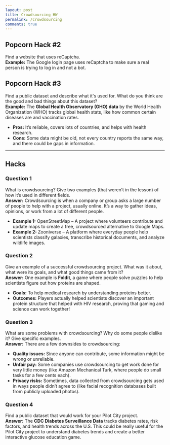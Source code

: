 ```yaml
---
layout: post
title: Crowdsourcing HW
permalink: /crowdsourcing
comments: true
---
```


## Popcorn Hack #2  
Find a website that uses reCaptcha.  
**Example:** The Google login page uses reCaptcha to make sure a real person is trying to log in and not a bot.

## Popcorn Hack #3  
Find a public dataset and describe what it's used for. What do you think are the good and bad things about this dataset?  
**Example:** The **Global Health Observatory (GHO) data** by the World Health Organization (WHO) tracks global health stats, like how common certain diseases are and vaccination rates.  
- **Pros:** It’s reliable, covers lots of countries, and helps with health research.  
- **Cons:** Some data might be old, not every country reports the same way, and there could be gaps in information.

---

## Hacks

### Question 1  
What is crowdsourcing? Give two examples (that weren’t in the lesson) of how it’s used in different fields.  
**Answer:** Crowdsourcing is when a company or group asks a large number of people to help with a project, usually online. It’s a way to gather ideas, opinions, or work from a lot of different people.  
- **Example 1:** OpenStreetMap – A project where volunteers contribute and update maps to create a free, crowdsourced alternative to Google Maps.  
- **Example 2:** Zooniverse – A platform where everyday people help scientists classify galaxies, transcribe historical documents, and analyze wildlife images.

### Question 2  
Give an example of a successful crowdsourcing project. What was it about, what were its goals, and what good things came from it?  
**Answer:** One example is **Foldit**, a game where people solve puzzles to help scientists figure out how proteins are shaped.  
- **Goals:** To help medical research by understanding proteins better.  
- **Outcomes:** Players actually helped scientists discover an important protein structure that helped with HIV research, proving that gaming and science can work together!

### Question 3  
What are some problems with crowdsourcing? Why do some people dislike it? Give specific examples.  
**Answer:** There are a few downsides to crowdsourcing:
- **Quality issues:** Since anyone can contribute, some information might be wrong or unreliable.
- **Unfair pay:** Some companies use crowdsourcing to get work done for very little money (like Amazon Mechanical Turk, where people do small tasks for a few cents each).
- **Privacy risks:** Sometimes, data collected from crowdsourcing gets used in ways people didn’t agree to (like facial recognition databases built from publicly uploaded photos).

### Question 4  
Find a public dataset that would work for your Pilot City project.  
**Answer:** The **CDC Diabetes Surveillance Data** tracks diabetes rates, risk factors, and health trends across the U.S. This could be really useful for the Pilot City project to understand diabetes trends and create a better interactive glucose education game.
